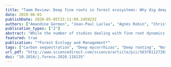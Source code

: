 ```yaml
---
title: "Tamm Review: Deep fine roots in forest ecosystems: Why dig deeper?"
date: 2020-06-01
publishDate: 2020-05-05T15:11:09.245923Z
authors: ["Amandine Germon", "Jean-Paul Laclau", "Agnès Robin", "Christophe Jourdan"]
publication_types: ["2"]
abstract: "While the number of studies dealing with fine root dynamics in deep soils layers (depth > 1m) has increased sharply recently, the phenology, the morphology, the anatomy and the role of deep fine roots are still poorly known in forest ecosystems. This review summarizes the current knowledge on fine root production, mortality and longevity in deep soil layers, mycorrhizal association with deep roots, and the role of deep fine roots on carbon, water and nutrient cycling in forest ecosystems. Plant species are known to be more deeply rooted in tropical ecosystems than in temperate and boreal ecosystems, but deep-rooted species are common in a wide range of climates. Deep fine roots are highly plastic in response to changes in environmental conditions and soil resources. Recent studies show that functional traits can be different for deep and shallow roots, with a possible functional specialization of deep fine roots to take up nutrients. With higher vessel diameter and larger tracheid, the anatomy of deep fine roots is also oriented toward water acquisition and transport by increasing the hydraulic conductivity. Deep fine roots can have a great impact on the biogeochemical cycles in many forests (in particular in tropical areas where highly weathered soils are commonly very deep), making it possible to take up water and nutrients over dry periods and contributing to store carbon in the soil. The biogeochemical models in forest ecosystems need to consider the specificity of deep root functioning to better predict carbon, water and nutrient cycling as well as net ecosystem productivity."
featured: true
publication: "*Forest Ecology and Management*"
tags: ["Carbon sequestration", "Deep mycorrhizas", "Deep rooting", "Nutrient uptake", "Root growth", "Root traits", "Water uptake"]
url_pdf: "http://www.sciencedirect.com/science/article/pii/S0378112720302486"
doi: "10.1016/j.foreco.2020.118135"
---
```



